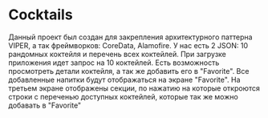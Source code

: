 # Cocktails
Данный проект был создан для закрепления архитектурного паттерна VIPER, а так фреймворков: CoreData, Alamofire. 
У нас есть 2 JSON: 10 рандомных коктейля и перечень всех коктейлей. При загрузке приложения идет запрос на 10 коктейлей. Есть возможность просмотреть
детали коктейля, а так же добавить его в "Favorite". Все добавленные напитки будут отображаться на экране "Favorite". На третьем экране отображены секции,
по нажатию на которые откроются строки с переченью доступных коктейлей, которые так же можно добавать в "Favorite"
